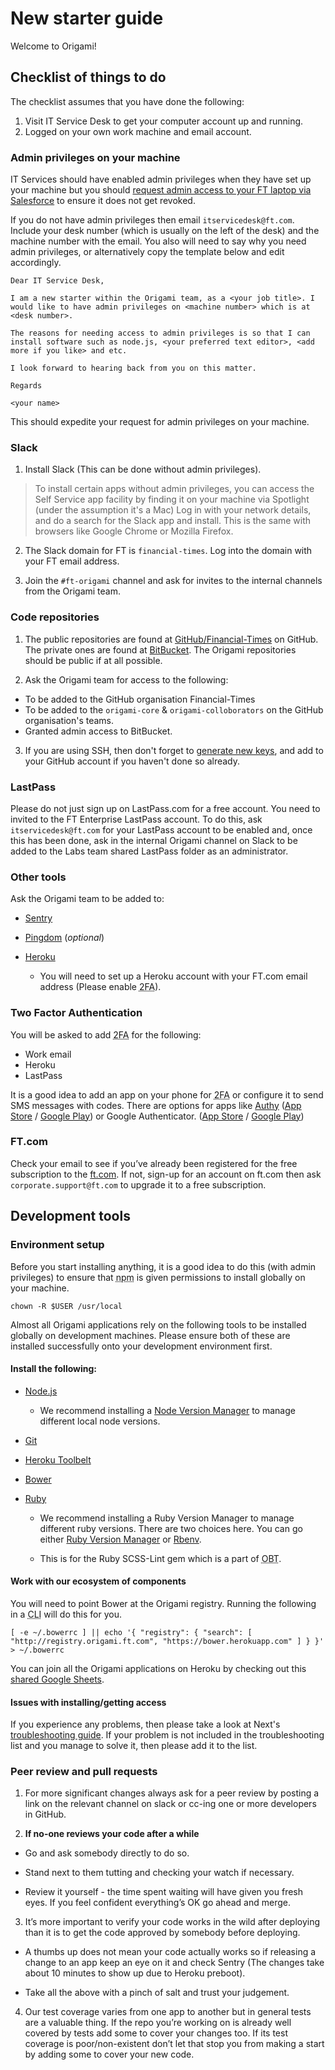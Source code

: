 # New starter guide

Welcome to Origami!

## Checklist of things to do

The checklist assumes that you have done the following:

1. Visit IT Service Desk to get your computer account up and running.
2. Logged on your own work machine and email account.

### Admin privileges on your machine

IT Services should have enabled admin privileges when they have set up your machine but you should [request admin access to your FT laptop via Salesforce](https://financialtimes.my.salesforce.com/home/home.jsp) to ensure it does not get revoked.

If you do not have admin privileges then email `itservicedesk@ft.com`. Include your desk number (which is usually on the left of the desk) and the machine number with the email. You also will need to say why you need admin privileges, or alternatively copy the template below and edit accordingly.

```
Dear IT Service Desk,

I am a new starter within the Origami team, as a <your job title>. I would like to have admin privileges on <machine number> which is at <desk number>.

The reasons for needing access to admin privileges is so that I can install software such as node.js, <your preferred text editor>, <add more if you like> and etc.

I look forward to hearing back from you on this matter.

Regards

<your name>
```

This should expedite your request for admin privileges on your machine.


### Slack

1. Install Slack (This can be done without admin privileges).

  > To install certain apps without admin privileges, you can access the Self Service app facility by finding it on your machine via Spotlight (under the assumption it's a Mac) Log in with your network details, and do a search for the Slack app and install. This is the same with browsers like Google Chrome or Mozilla Firefox.

2. The Slack domain for FT is `financial-times`. Log into the domain with your FT email address.

3. Join the `#ft-origami` channel and ask for invites to the internal channels from the Origami team.


### Code repositories

1. The public repositories are found at [GitHub/Financial-Times](https://github.com/Financial-Times) on GitHub. The private ones are found at [BitBucket](http://git.svc.ft.com/). The Origami repositories should be public if at all possible.

2. Ask the Origami team for access to the following:

  - To be added to the GitHub organisation Financial-Times
  - To be added to the `origami-core` & `origami-colloborators` on the GitHub organisation's teams.
  - Granted admin access to BitBucket.


3. If you are using SSH, then don't forget to [generate new keys](https://help.github.com/articles/generating-an-ssh-key/), and add to your GitHub account if you haven't done so already.

### LastPass

Please do not just sign up on LastPass.com for a free account. You need to invited to the FT Enterprise LastPass account. To do this, ask `itservicedesk@ft.com` for your LastPass account to be enabled and, once this has been done, ask in the internal Origami channel on Slack to be added to the Labs team shared LastPass folder as an administrator.

### Other tools

Ask the Origami team to be added to:

  - [Sentry](https://app.getsentry.com/auth/login/financial-times/)
  - [Pingdom](https://www.pingdom.com/) (_optional_)
  - [Heroku](https://www.heroku.com/)

    - You will need to set up a Heroku account with your FT.com email address (Please enable <abbr title="Two Factor Authentication">2FA</abbr>).


### Two Factor Authentication

You will be asked to add <abbr title="Two Factor Authentication">2FA</abbr> for the following:

- Work email
- Heroku
- LastPass

It is a good idea to add an app on your phone for <abbr title="Two Factor Authentication">2FA</abbr> or configure it to send SMS messages with codes. There are options for apps like [Authy](https://www.authy.com/) ([App Store](https://itunes.apple.com/gb/app/authy/id494168017) / [Google Play](https://play.google.com/store/apps/details?id=com.authy.authy)) or Google Authenticator. ([App Store](https://itunes.apple.com/gb/app/google-authenticator/id388497605) / [Google Play](https://play.google.com/store/apps/details?id=com.google.android.apps.authenticator2))

### FT.com

Check your email to see if you’ve already been registered for the free subscription to the [ft.com](https://www.ft.com/). If not, sign-up for an account on ft.com then ask `corporate.support@ft.com` to upgrade it to a free subscription.


## Development tools

### Environment setup

Before you start installing anything, it is a good idea to do this (with admin privileges) to ensure that <abbr title="Node Package Manager">npm</abbr> is given permissions to install globally on your machine.

```
chown -R $USER /usr/local
```

Almost all Origami applications rely on the following tools to be installed globally on development machines. Please ensure both of these are installed successfully onto your development environment first.

#### Install the following:

- [Node.js](https://nodejs.org/)

  - We recommend installing a [Node Version Manager](https://github.com/creationix/nvm) to manage different local node versions.

- [Git](https://git-scm.com/)
- [Heroku Toolbelt](https://toolbelt.heroku.com/)
- [Bower](http://bower.io/)
- [Ruby](http://www.ruby-lang.org/)

  - We recommend installing a Ruby Version Manager to manage different ruby versions. There are two choices here. You can go either [Ruby Version Manager](https://rvm.io/) or [Rbenv](https://github.com/rbenv/rbenv).

  - This is for the Ruby SCSS-Lint gem which is a part of <abbr title="Origami Build Tools">OBT</abbr>.

#### Work with our ecosystem of components

You will need to point Bower at the Origami registry. Running the following in a <abbr title="Command Line Interface">CLI</abbr> will do this for you.

```
[ -e ~/.bowerrc ] || echo '{ "registry": { "search": [ "http://registry.origami.ft.com", "https://bower.herokuapp.com" ] } }' > ~/.bowerrc
```

You can join all the Origami applications on Heroku by checking out this [shared Google Sheets](https://docs.google.com/a/ft.com/spreadsheets/d/1xk1tyn60ZCmLk1I39Dot-08c9pBJeeX3g9MDENDqjKk/edit?usp=drive_web).


#### Issues with installing/getting access

If you experience any problems, then please take a look at Next's [troubleshooting guide](http://financial-times.github.io/next/docs/developer-guide/troubleshooting/). If your problem is not included in the troubleshooting list and you manage to solve it, then please add it to the list.

### Peer review and pull requests

1. For more significant changes always ask for a peer review by posting a link on the relevant channel on slack or cc-ing one or more developers in GitHub.

2. **If no-one reviews your code after a while**

  - Go and ask somebody directly to do so.

  - Stand next to them tutting and checking your watch if necessary.

  - Review it yourself - the time spent waiting will have given you fresh eyes. If you feel confident everything’s OK go ahead and merge.

3. It’s more important to verify your code works in the wild after deploying than it is to get the code approved by somebody before deploying.

  - A thumbs up does not mean your code actually works so if releasing a change to an app keep an eye on it and check Sentry (The changes take about 10 minutes to show up due to Heroku preboot).

  - Take all the above with a pinch of salt and trust your judgement.

4. Our test coverage varies from one app to another but in general tests are a valuable thing. If the repo you’re working on is already well covered by tests add some to cover your changes too. If its test coverage is poor/non-existent don’t let that stop you from making a start by adding some to cover your new code.
